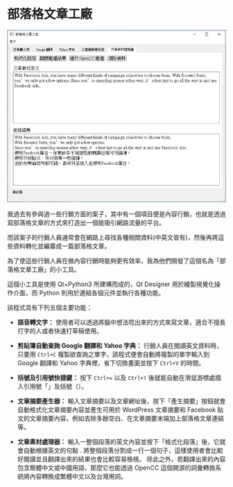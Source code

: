 # 部落格文章工廠

![部落格文章工廠預覽](./BlogArticleFactoryPreview.png)

我過去有參與過一些行銷方面的案子，其中有一個項目便是內容行銷，也就是透過寫部落格文章的方式來打造出一個能吸引網路流量的平台。

而該案子的行銷人員通常會在網路上尋找各種相關資料(中英文皆有)，然後再將這些資料轉化並編纂成一篇部落格文章。

為了使這些行銷人員在做內容行銷時能夠更有效率，我為他們開發了這個名為「部落格文章工廠」的小工具。

這個小工具是使用 Qt+Python3 所建構而成的，Qt Designer 用於繪製視覺化操作介面，而 Python 則用於連結各個元件並執行各種功能。

該程式具有下列五個主要功能：

 - **語音轉文字：**
使用者可以透過將腦中想法唸出來的方式來寫文章，適合不擅長打字的人或者快速打草稿使用。

 - **剪貼簿自動查詢 Google 翻譯和 Yahoo 字典：**
行銷人員在閱讀英文資料時，只要用 `Ctrl+C` 複製欲查詢之單字，該程式便會自動將複製的單字輸入到 Google 翻譯和 Yahoo 字典裡，省下切換畫面並按下 `Ctrl+V` 的時間。

 - **括號及引用號快捷鍵：**
按下 `Ctrl+=` 以及 `Ctrl+(` 後就能自動在滑鼠游標處插入引用號「」及括號（）。

 - **文章摘要產生器：**
輸入文章摘要以及文章網址後，按下「產生摘要」按鈕就會自動格式化文章摘要內容並產生可用於 WordPress 文章摘要和 Facebook 貼文的文章摘要內容，例如去除多餘空白、在文章摘要末端加上部落格文章連結等。

 - **文章素材處理器：**
輸入一整個段落的英文內容並按下「格式化段落」後，它就會自動根據英文的句點 . 將整個段落分割成一行一個句子，這樣使用者會比較好閱讀並且翻譯出來的結果也會比較容易檢視。
除此之外，若翻譯出來的內容包含簡體中文或中國用語，那麼它也能透過 OpenCC 這個開源的詞彙轉換系統將內容轉換成繁體中文以及台灣用詞。